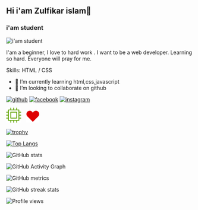 ## Hi i'am Zulfikar islam👋

### i'am student
![i'am student](https://scontent.fdac5-2.fna.fbcdn.net/v/t39.30808-6/s960x960/261930825_1319463541828567_7520837514673933362_n.jpg?_nc_cat=102&ccb=1-5&_nc_sid=e3f864&_nc_eui2=AeHaFRQhE--yotkywdKvcqoAx0HAE-ojmm3HQcAT6iOabRMI63Kw2hbzeF1OqGpueeX4zD3Q343fpH8wMf1z4BuK&_nc_ohc=63UnIOatvQQAX_hAWrr&_nc_ht=scontent.fdac5-2.fna&oh=00_AT-CGzD3RjJ7RsK1ThfgrZ8q7-Fa95vyhNz9WrlMQZ47Vg&oe=61D2ABD9)

I'am a beginner, I love to hard work .  I want to be a web developer.  Learning so hard.  Everyone will pray for me.

Skills:  HTML / CSS

- 🌱 I’m currently learning html,css,javascript 
- 👯 I’m looking to collaborate on github 


[<img src='https://cdn.jsdelivr.net/npm/simple-icons@3.0.1/icons/github.svg' alt='github' height='40'>](https://github.com/https://github.com/mdzulfikarislam2001)  [<img src='https://cdn.jsdelivr.net/npm/simple-icons@3.0.1/icons/facebook.svg' alt='facebook' height='40'>](https://www.facebook.com/https://www.facebook.com/zulfikarislam.rafi/)  [<img src='https://cdn.jsdelivr.net/npm/simple-icons@3.0.1/icons/instagram.svg' alt='instagram' height='40'>](https://www.instagram.com/https://l.facebook.com/l.php?u=https%3A%2F%2Fwww.instagram.com%2Finvites%2Fcontact%2F%3Fi%3Dv1gdxhk1rdfn%26utm_content%3D3vyaanz%26fbclid%3DIwAR3r2h5TpRoY8oeFXCwoEoDBWN3PgrojCa9IDgu4-LJM05DZYPd3E7kFPHg&h=AT3aahXurO3IPSYaepAvoHMa7EN4RZIKF9NmzGDF5HkEqakyLZZgDXF5L9Yt1ynQXTr34cdrauwm2Tc5qmdd1Ii48ZF96ELeQ3t-Ih6O-bSGKCrWj4aXZv0GupToBV0w5C5RmA/)  

<a href='https://docs.github.com/en/developers'><img src='https://raw.githubusercontent.com/acervenky/animated-github-badges/master/assets/devbadge.gif' width='40' height='40'></a> <a href='https://docs.github.com/en/github/supporting-the-open-source-community-with-github-sponsors'><img src='https://raw.githubusercontent.com/acervenky/animated-github-badges/master/assets/sponsorbadge.gif' width='35' height='35'></a> 

[![trophy](https://github-profile-trophy.vercel.app/?username=https://github.com/mdzulfikarislam2001)](https://github.com/ryo-ma/github-profile-trophy)

[![Top Langs](https://github-readme-stats.vercel.app/api/top-langs/?username=https://github.com/mdzulfikarislam2001)](https://github.com/anuraghazra/github-readme-stats)

![GitHub stats](https://github-readme-stats.vercel.app/api?username=https://github.com/mdzulfikarislam2001&show_icons=true&count_private=true)  

![GitHub Activity Graph](https://activity-graph.herokuapp.com/graph?username=https://github.com/mdzulfikarislam2001)  

![GitHub metrics](https://metrics.lecoq.io/https://github.com/mdzulfikarislam2001)  

![GitHub streak stats](https://github-readme-streak-stats.herokuapp.com/?user=https://github.com/mdzulfikarislam2001)  

![Profile views](https://gpvc.arturio.dev/https://github.com/mdzulfikarislam2001)  
